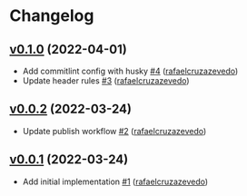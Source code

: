# Changelog

## [v0.1.0](https://github.com/untile/commitlint-config-untile/releases/tag/v0.1.0) (2022-04-01)
- Add commitlint config with husky [\#4](https://github.com/untile/commitlint-config-untile/pull/4) ([rafaelcruzazevedo](https://github.com/rafaelcruzazevedo))
- Update header rules [\#3](https://github.com/untile/commitlint-config-untile/pull/3) ([rafaelcruzazevedo](https://github.com/rafaelcruzazevedo))

## [v0.0.2](https://github.com/untile/commitlint-config-untile/releases/tag/v0.0.2) (2022-03-24)
- Update publish workflow [\#2](https://github.com/untile/commitlint-config-untile/pull/2) ([rafaelcruzazevedo](https://github.com/rafaelcruzazevedo))

## [v0.0.1](https://github.com/untile/commitlint-config-untile/releases/tag/v) (2022-03-24)
- Add initial implementation [\#1](https://github.com/untile/commitlint-config-untile/pull/1) ([rafaelcruzazevedo](https://github.com/rafaelcruzazevedo))
